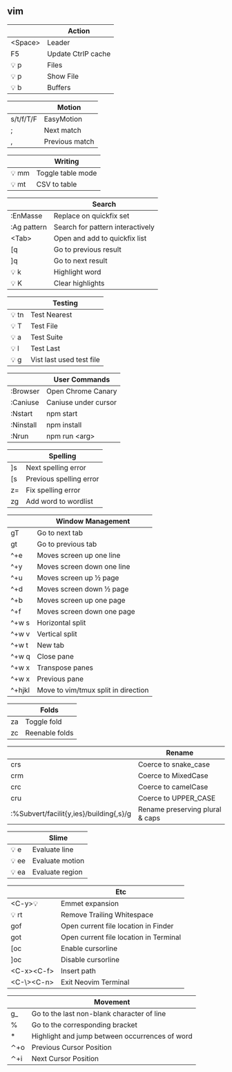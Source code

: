 vim
---------

|          | Action             |
|----------|--------------------|
| <Space\> | Leader             |
| F5       | Update CtrlP cache |
| 💡 p      | Files              |
| 💡 p      | Show File          |
| 💡 b      | Buffers            |

|           | Motion         |
|-----------|----------------|
| s/t/f/T/F | EasyMotion     |
| ;         | Next match     |
| ,         | Previous match |

|      | Writing           |
|------|-------------------|
| 💡 mm | Toggle table mode |
| 💡 mt | CSV to table      |

|             | Search                           |
|-------------|----------------------------------|
| :EnMasse    | Replace on quickfix set          |
| :Ag pattern | Search for pattern interactively |
| <Tab\>      | Open and add to quickfix list    |
| [q          | Go to previous result            |
| ]q          | Go to next result                |
| 💡 k         | Highlight word                   |
| 💡 K         | Clear highlights                 |

|      | Testing                  |
|------|--------------------------|
| 💡 tn | Test Nearest             |
| 💡 T  | Test File                |
| 💡 a  | Test Suite               |
| 💡 l  | Test Last                |
| 💡 g  | Vist last used test file |

|           | User Commands        |
|-----------|----------------------|
| :Browser  | Open Chrome Canary   |
| :Caniuse  | Caniuse under cursor |
| :Nstart   | npm start            |
| :Ninstall | npm install          |
| :Nrun     | npm run <arg\>        |

|    | Spelling                |
|----|-------------------------|
| ]s | Next spelling error     |
| [s | Previous spelling error |
| z= | Fix spelling error      |
| zg | Add word to wordlist    |

|        | Window Management                   |
|--------|-------------------------------------|
| gT     | Go to next tab                      |
| gt     | Go to previous tab                  |
| ^+e    | Moves screen up one line            |
| ^+y    | Moves screen down one line          |
| ^+u    | Moves screen up ½ page              |
| ^+d    | Moves screen down ½ page            |
| ^+b    | Moves screen up one page            |
| ^+f    | Moves screen down one page          |
| ^+w s  | Horizontal split                    |
| ^+w v  | Vertical split                      |
| ^+w t  | New tab                             |
| ^+w q  | Close pane                          |
| ^+w x  | Transpose panes                     |
| ^+w x  | Previous pane                       |
| ^+hjkl | Move to vim/tmux split in direction |

|    | Folds          |
|----|----------------|
| za | Toggle fold    |
| zc | Reenable folds |

|                                         | Rename                          |
|-----------------------------------------|---------------------------------|
| crs                                     | Coerce to snake_case            |
| crm                                     | Coerce to MixedCase             |
| crc                                     | Coerce to camelCase             |
| cru                                     | Coerce to UPPER_CASE            |
| :%Subvert/facilit{y,ies}/building{,s}/g | Rename preserving plural & caps |

|              | Slime           |
|--------------|-----------------|
| 💡 e          | Evaluate line   |
| <motion>💡 ee | Evaluate motion |
| 💡 ea         | Evaluate region |

|               | Etc                                    |
|---------------|----------------------------------------|
| <C-y\>💡       | Emmet expansion                        |
| 💡 rt          | Remove Trailing Whitespace             |
| gof           | Open current file location in Finder   |
| got           | Open current file location in Terminal |
| [oc           | Enable cursorline                      |
| ]oc           | Disable cursorline                     |
| <C-x\><C-f\>  | Insert path                            |
| <C-\\\><C-n\> | Exit Neovim Terminal                   |

|     | Movement                                       |
|-----|------------------------------------------------|
| g_  | Go to the last non-blank character of line     |
| %   | Go to the corresponding bracket                |
| *   | Highlight and jump between occurrences of word |
| ⌃+o | Previous Cursor Position                       |
| ⌃+i | Next Cursor Position                           |
